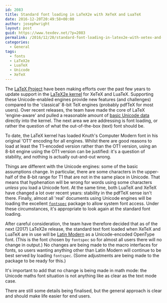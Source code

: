 ```yaml
---
id: 2083
title: Standard font loading in LaTeX2e with XeTeX and LuaTeX
date: 2016-12-20T20:49:58+00:00
author: josephwright
layout: post
guid: https://www.texdev.net/?p=2083
permalink: /2016/12/20/standard-font-loading-in-latex2e-with-xetex-and-luatex/
categories:
  - General
tags:
  - fonts
  - LaTeX2e
  - LuaTeX
  - Unicode
  - XeTeX
---
```

The <a href="https://latex-project.org/">LaTeX Project</a> have been making efforts over the past few years to update support in the <a href="http://ctan.org/pkg/latex">LaTeX2e kernel</a> for XeTeX and LuaTeX. Supporting these Unicode-enabled engines provide new features (and challenges) compared to the 'classical' 8-bit TeX engines (probably pdfTeX for most users). Over recent releases, the team have made the core of LaTeX 'engine-aware' and pulled a reasonable amount of <a href="http://ctan.org/pkg/unicode-data">basic Unicode data</a> directly into the kernel. The next area we are addressing is font loading, or rather the question of what the out-of-the-box (text) font should be.

To date, the LaTeX kernel has loaded Knuth's Computer Modern font in his original 'OT1' encoding for all engines. Whilst there are good reasons to load at least the T1-encoded version rather than the OT1 version, using an 8-bit engine using the OT1 version can be justified: it's a question of stability, and nothing is actually out-and-out wrong.

Things are different with the Unicode engines: some of the basic assumptions change. In particular, there are some characters in the upper-half of the 8-bit range for T1 that are not in the same place in Unicode. That means that hyphenation will be wrong for words using some characters <em>unless</em> you load a Unicode font. At the same time, both LuaTeX and XeTeX have changed a lot over recent years: stability in the pdfTeX sense isn't there. Finally, almost all 'real' documents using Unicode engines will be loading the excellent <a href="http://ctan.org/pkg/fontspec"><code>fontspec</code></a> package to allow system font access. Under these circumstances, it's appropriate to look again at the standard font loading.

After careful consideration, the team have therefore decided that as of the next (2017) LaTeX2e release, the standard text font loaded when XeTeX and LuaTeX are in use will be <a href="http://www.gust.org.pl/projects/e-foundry/latin-modern">Latin Modern</a> as a Unicode-encoded OpenType font. (This is the font chosen by <code>fontspec</code> so for almost all users there will no change in output.) No changes are being made to the macro interfaces for fonts, so users wanting anything other than Latin Modern will continue to be best served by loading <code>fontspec</code>. (Some adjustments are being made to the package to be ready for this.)

It's important to add that no change is being made in math mode: the Unicode maths font situation is not anything like as clear as the text mode case.

There are still some details being finalised, but the general approach is clear and should make life easier for end users.
